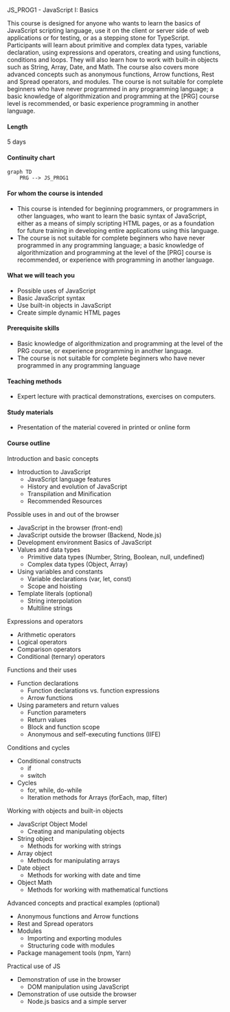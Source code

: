 JS_PROG1 - JavaScript I: Basics

This course is designed for anyone who wants to learn the basics of JavaScript scripting language, use it on the client or server side of web applications or for testing, or as a stepping stone for TypeScript. Participants will learn about primitive and complex data types, variable declaration, using expressions and operators, creating and using functions, conditions and loops. They will also learn how to work with built-in objects such as String, Array, Date, and Math. The course also covers more advanced concepts such as anonymous functions, Arrow functions, Rest and Spread operators, and modules. The course is not suitable for complete beginners who have never programmed in any programming language; a basic knowledge of algorithmization and programming at the [PRG] course level is recommended, or basic experience programming in another language.

#### Length

5 days

#### Continuity chart

```mermaid
graph TD
    PRG --> JS_PROG1
```

#### For whom the course is intended

- This course is intended for beginning programmers, or programmers in other languages, who want to learn the basic syntax of JavaScript, either as a means of simply scripting HTML pages, or as a foundation for future training in developing entire applications using this language.
- The course is not suitable for complete beginners who have never programmed in any programming language; a basic knowledge of algorithmization and programming at the level of the [PRG] course is recommended, or experience with programming in another language.

#### What we will teach you

- Possible uses of JavaScript
- Basic JavaScript syntax 
- Use built-in objects in JavaScript
- Create simple dynamic HTML pages

#### Prerequisite skills
- Basic knowledge of algorithmization and programming at the level of the PRG course, or experience programming in another language.
- The course is not suitable for complete beginners who have never programmed in any programming language

#### Teaching methods
- Expert lecture with practical demonstrations, exercises on computers.

#### Study materials
- Presentation of the material covered in printed or online form

#### Course outline
Introduction and basic concepts
- Introduction to JavaScript
  - JavaScript language features
  - History and evolution of JavaScript
  - Transpilation and Minification
  - Recommended Resources
 
Possible uses in and out of the browser
  - JavaScript in the browser (front-end)
  - JavaScript outside the browser (Backend, Node.js)
  - Development environment
  Basics of JavaScript
- Values and data types
  - Primitive data types (Number, String, Boolean, null, undefined)
  - Complex data types (Object, Array)
- Using variables and constants
  - Variable declarations (var, let, const)
  - Scope and hoisting
- Template literals (optional)
  - String interpolation
  - Multiline strings

Expressions and operators
- Arithmetic operators
- Logical operators
- Comparison operators
- Conditional (ternary) operators

Functions and their uses
- Function declarations
  - Function declarations vs. function expressions
  - Arrow functions
- Using parameters and return values
  - Function parameters
  - Return values
  - Block and function scope
  - Anonymous and self-executing functions (IIFE)

Conditions and cycles
- Conditional constructs
  - if
  - switch
- Cycles
  - for, while, do-while
  - Iteration methods for Arrays (forEach, map, filter)

Working with objects and built-in objects
- JavaScript Object Model
  - Creating and manipulating objects
- String object
  - Methods for working with strings
- Array object
  - Methods for manipulating arrays
- Date object
  - Methods for working with date and time
- Object Math
  - Methods for working with mathematical functions

Advanced concepts and practical examples (optional)
- Anonymous functions and Arrow functions
- Rest and Spread operators
- Modules
  - Importing and exporting modules
  - Structuring code with modules
- Package management tools (npm, Yarn)

Practical use of JS
- Demonstration of use in the browser
  - DOM manipulation using JavaScript
- Demonstration of use outside the browser
  - Node.js basics and a simple server